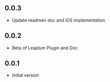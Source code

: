 ## 0.0.3

* Update readmen doc and iOS implementation
## 0.0.2

* Beta of Leaplum Plugin and Doc

## 0.0.1

* Initial version
